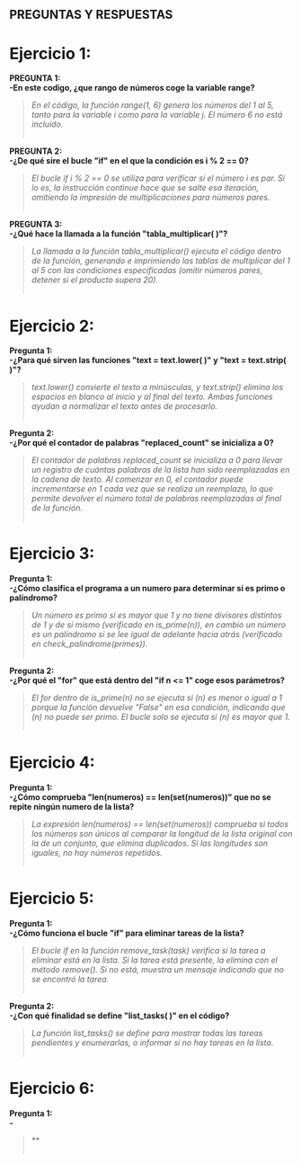 ## PREGUNTAS Y RESPUESTAS

# Ejercicio 1:<br>

**PREGUNTA 1:** <br>
  **-En este codigo, ¿que rango de números coge la variable range?<br>**
  > *En el código, la función range(1, 6) genera los números del 1 al 5, tanto para la   variable i como para la variable j. El número 6 no está incluido.*<br><br>


  **PREGUNTA 2: <br>
  -¿De qué sire el bucle "if" en el que la condición es i % 2 == 0?<br>**
  > *El bucle if i % 2 == 0 se utiliza para verificar si el número i es par. Si lo es, la instrucción continue hace que se salte esa iteración, omitiendo la impresión de multiplicaciones para números pares.*<br><br>

  **PREGUNTA 3: <br>
  -¿Qué hace la llamada a la función "tabla_multiplicar( )"? <br>**
  >*La llamada a la función tabla_multiplicar() ejecuta el código dentro de la función, generando e imprimiendo las tablas de multiplicar del 1 al 5 con las condiciones especificadas (omitir números pares, detener si el producto supera 20).*<br><br>  

 # Ejercicio 2:<br>
**Pregunta 1: <br>
-¿Para qué sirven las funciones "text = text.lower( )" y "text = text.strip( )"?<br>**
> *text.lower() convierte el texto a minúsculas, y text.strip() elimina los espacios en blanco al inicio y al final del texto. Ambas funciones ayudan a normalizar el texto antes de procesarlo.*<br><br>

**Pregunta 2: <br>
-¿Por qué el contador de palabras "replaced_count" se inicializa a 0?** <br>
> *El contador de palabras replaced_count se inicializa a 0 para llevar un registro de cuántas palabras de la lista han sido reemplazadas en la cadena de texto. Al comenzar en 0, el contador puede incrementarse en 1 cada vez que se realiza un reemplazo, lo que permite devolver el número total de palabras reemplazadas al final de la función.*<br><br>

 # Ejercicio 3:<br>
**Pregunta 1: <br>
-¿Cómo clasifica el programa a un numero para determinar si es primo o palíndromo? <br>**
> *Un número es primo si es mayor que 1 y no tiene divisores distintos de 1 y de sí mismo (verificado en is_prime(n)), en cambio un número es un palíndromo si se lee igual de adelante hacia atrás (verificado en check_palindrome(primes)).*<br><br>

**Pregunta 2: <br>
-¿Por qué el "for" que está dentro del "if n <= 1" coge esos parámetros?<br>**
> *El for dentro de is_prime(n) no se ejecuta si \(n\) es menor o igual a 1 porque la función devuelve "False" en esa condición, indicando que \(n\) no puede ser primo. El bucle solo se ejecuta si \(n\) es mayor que 1.*<br><br>

 # Ejercicio 4:<br>
**Pregunta 1: <br>
-¿Cómo comprueba "len(numeros) == len(set(numeros))" que no se repite ningún numero de la lista?<br>**
> *La expresión len(numeros) == len(set(numeros)) comprueba si todos los números son únicos al comparar la longitud de la lista original con la de un conjunto, que elimina duplicados. Si las longitudes son iguales, no hay números repetidos.*<br><br>

 # Ejercicio 5:<br>
**Pregunta 1: <br>
-¿Cómo funciona el bucle "if" para eliminar tareas de la lista?<br>**
> *El bucle if en la función remove_task(task) verifica si la tarea a eliminar está en la lista. Si la tarea está presente, la elimina con el método remove(). Si no está, muestra un mensaje indicando que no se encontró la tarea.*<br><br>

**Pregunta 2: <br>
-¿Con qué finalidad se define "list_tasks( )" en el código?<br>**
> *La función list_tasks() se define para mostrar todas las tareas pendientes y enumerarlas, o informar si no hay tareas en la lista.*<br><br>

 # Ejercicio 6:<br>
**Pregunta 1: <br>
-<br>**
> **<br><br>

